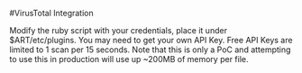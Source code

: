 #VirusTotal Integration

Modify the ruby script with your credentials, place it under $ART/etc/plugins. You may need to get your own API Key.  Free API Keys are limited to 1 scan per 15 seconds. Note that this is only a PoC and attempting to use this in production will use up ~200MB of memory per file.
